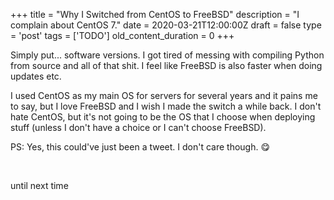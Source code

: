 
+++
title = "Why I Switched from CentOS to FreeBSD"
description = "I complain about CentOS 7."
date = 2020-03-21T12:00:00Z
draft = false
type = 'post'
tags = ['TODO']
old_content_duration = 0
+++

<p>Simply put... software versions. I got tired of messing with compiling Python from source and all of that shit. I feel like FreeBSD is also faster when doing updates etc.</p>

<p>I used CentOS as my main OS for servers for several years and it pains me to say, but I love FreeBSD and I wish I made the switch a while back. I don&#39;t hate CentOS, but it&#39;s not going to be the OS that I choose when deploying stuff (unless I don&#39;t have a choice or I can&#39;t choose FreeBSD).</p>

<p>PS: Yes, this could&#39;ve just been a tweet. I don&#39;t care though. 😋</p>

<p>&nbsp;</p>

<p>until next time</p>
    